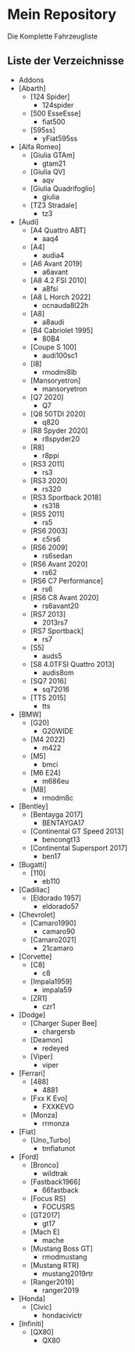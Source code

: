 # Mein Repository

Die Komplette Fahrzeugliste

## Liste der Verzeichnisse

<!-- DIR_LIST_START -->
   - Addons
   - [Abarth]
      - [124 Spider]
         - 124spider
      - [500 EsseEsse]
         - fiat500
      - [595ss]
         - yFiat595ss
   - [Alfa Romeo]
      - [Giulia GTAm]
         - gtam21
      - [Giulia QV]
         - aqv
      - [Giulia Quadrifoglio]
         - giulia
      - [TZ3 Stradale]
         - tz3
   - [Audi]
      - [A4 Quattro ABT]
         - aaq4
      - [A4]
         - audia4
      - [A6 Avant 2019]
         - a6avant
      - [A8 4.2 FSI 2010]
         - a8fsi
      - [A8 L Horch 2022]
         - ocnauda8l22h
      - [A8]
         - a8audi
      - [B4 Cabriolet 1995]
         - 80B4
      - [Coupe S 100]
         - audi100sc1
      - [I8]
         - rmodmi8lb
      - [Mansoryetron]
         - mansoryetron
      - [Q7 2020]
         - Q7
      - [Q8 50TDI 2020]
         - q820
      - [R8 Spyder 2020]
         - r8spyder20
      - [R8]
         - r8ppi
      - [RS3 2011]
         - rs3
      - [RS3 2020]
         - rs320
      - [RS3 Sportback 2018]
         - rs318
      - [RS5 2011]
         - rs5
      - [RS6 2003]
         - c5rs6
      - [RS6 2009]
         - rs6sedan
      - [RS6 Avant 2020]
         - rs62
      - [RS6 C7 Performance]
         - rs6
      - [RS6 C8 Avant 2020]
         - rs6avant20
      - [RS7 2013]
         - 2013rs7
      - [RS7 Sportback]
         - rs7
      - [S5]
         - auds5
      - [S8 4.0TFSI Quattro 2013]
         - audis8om
      - [SQ7 2016]
         - sq72016
      - [TTS 2015]
         - tts
   - [BMW]
      - [G20]
         - G20WIDE
      - [M4 2022]
         - m422
      - [M5]
         - bmci
      - [M6 E24]
         - m686eu
      - [M8]
         - rmodm8c
   - [Bentley]
      - [Bentayga 2017]
         - BENTAYGA17
      - [Continental GT Speed 2013]
         - bencongt13
      - [Continental Supersport 2017]
         - ben17
   - [Bugatti]
      - [110]
         - eb110
   - [Cadillac]
      - [Eldorado 1957]
         - eldorado57
   - [Chevrolet]
      - [Camaro1990]
         - camaro90
      - [Camaro2021]
         - 21camaro
   - [Corvette]
      - [C8]
         - c8
      - [Impala1959]
         - impala59
      - [ZR1]
         - czr1
   - [Dodge]
      - [Charger Super Bee]
         - chargersb
      - [Deamon]
         - redeyed
      - [Viper]
         - viper
   - [Ferrari]
      - [488]
         - 4881
      - [Fxx K Evo]
         - FXXKEVO
      - [Monza]
         - rrmonza
   - [Fiat]
      - [Uno_Turbo]
         - tmfiatunot
   - [Ford]
      - [Bronco]
         - wildtrak
      - [Fastback1966]
         - 66fastback
      - [Focus RS]
         - FOCUSRS
      - [GT2017]
         - gt17
      - [Mach E]
         - mache
      - [Mustang Boss GT]
         - rmodmustang
      - [Mustang RTR]
         - mustang2019rtr
      - [Ranger2019]
         - ranger2019
   - [Honda]
      - [Civic]
         - hondacivictr
   - [Infiniti]
      - [QX80]
         - QX80
<!-- DIR_LIST_END -->
